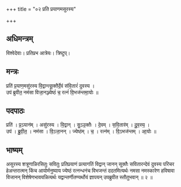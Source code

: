 +++
title = "०२ प्रति प्रयाणमसुरस्य"

+++
## अधिमन्त्रम्
विश्वेदेवाः। प्रतिप्रभ आत्रेयः। त्रिष्टुप्।

## मन्त्रः
प्रति॑ प्र॒याण॒मसु॑रस्य वि॒द्वान्त्सू॒क्तैर्दे॒वं स॑वि॒तारं॑ दुवस्य ।  
उप॑ ब्रुवीत॒ नम॑सा विजा॒नञ्ज्येष्ठं॑ च॒ रत्नं॑ वि॒भज॑न्तमा॒योः ॥

## पदपाठः
प्रति॑ । प्र॒ऽयान॑म् । असु॑रस्य । वि॒द्वान् । सु॒ऽउ॒क्तैः । दे॒वम् । स॒वि॒तार॑म् । दु॒व॒स्य॒ ।  
उप॑ । ब्रु॒वी॒त॒ । नम॑सा । वि॒ऽजा॒नन् । ज्येष्ठ॑म् । च॒ । रत्न॑म् । वि॒ऽभज॑न्तम् । आ॒योः ॥

## भाष्यम्
असुरस्य शत्रूणान्निरसितुः सवितुः प्रतिप्रयाणं प्रत्यागतिं विद्वान् जानन् सूक्तैः सवितारन्देवं दुवस्य परिचर हेअन्तरात्मन् किंच आयोर्मनुष्याय ज्येष्ठं रत्नन्धनंच विभजन्तं ददतमित्यर्थः नमसा नमस्कारेण हविषावा विजानन् विशेषेणभावयन्नित्यर्थः यद्वान्तर्णीतण्यर्थोयं ज्ञापयन् उपब्रुवीत स्तौतुभवान् ॥ २ ॥
